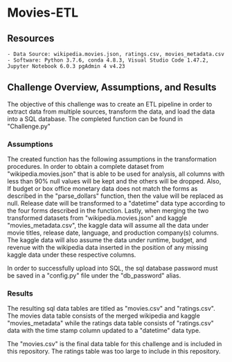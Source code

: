 # Movies-ETL

## Resources
    - Data Source: wikipedia.movies.json, ratings.csv, movies_metadata.csv
    - Software: Python 3.7.6, conda 4.8.3, Visual Studio Code 1.47.2, Jupyter Notebook 6.0.3 pgAdmin 4 v4.23
  
## Challenge Overview, Assumptions, and Results
The objective of this challenge was to create an ETL pipeline in order to extract data from multiple sources, transform the data, and load the data into a SQL database. The completed function can be found in "Challenge.py"

### Assumptions
The created function has the following assumptions in the transformation procedures. In order to obtain a complete dataset from "wikipedia.movies.json" that is able to be used for analysis, all columns with less than 90% null values will be kept and the others will be dropped. Also, If budget or box office monetary data does not match the forms as described in the "parse_dollars" function, then the value will be replaced as null. Release date will be transformed to a "datetime" data type according to the four forms described in the function. Lastly, when merging the two transformed datasets from "wikipedia.movies.json" and kaggle "movies_metadata.csv", the kaggle data will assume all the data under movie titles, release date, language, and production company(s) columns. The kaggle data will also assume the data under runtime, budget, and revenue with the wikipedia data inserted in the position of any missing kaggle data under these respective columns.

In order to successfully upload into SQL, the sql database password must be saved in a "config.py" file under the "db_password" alias.

### Results
The resulting sql data tables are titled as "movies.csv" and "ratings.csv". The movies data table consists of the merged wikipedia and kaggle "movies_metadata" while the ratings data table consists of "ratings.csv" data with the time stamp column updated to a "datetime" data type.

The "movies.csv" is the final data table for this challenge and is included in this repository. The ratings table was too large to include in this repository.